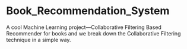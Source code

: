 # Book_Recommendation_System
A cool Machine Learning project—Collaborative Filtering Based Recommender for books and we break down the Collaborative Filtering technique in a simple way. 
